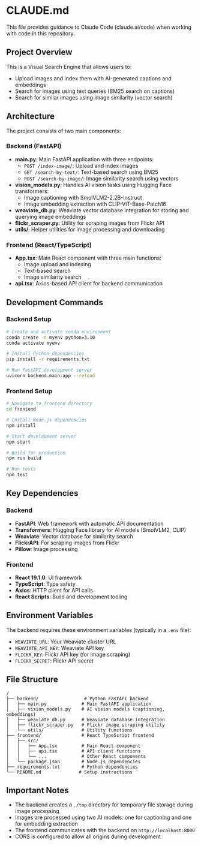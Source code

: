 # CLAUDE.md

This file provides guidance to Claude Code (claude.ai/code) when working with code in this repository.

## Project Overview

This is a Visual Search Engine that allows users to:
- Upload images and index them with AI-generated captions and embeddings
- Search for images using text queries (BM25 search on captions)
- Search for similar images using image similarity (vector search)

## Architecture

The project consists of two main components:

### Backend (FastAPI)
- **main.py**: Main FastAPI application with three endpoints:
  - `POST /index-image/`: Upload and index images
  - `GET /search-by-text/`: Text-based search using BM25
  - `POST /search-by-image/`: Image similarity search using vectors
- **vision_models.py**: Handles AI vision tasks using Hugging Face transformers:
  - Image captioning with SmolVLM2-2.2B-Instruct
  - Image embedding extraction with CLIP-ViT-Base-Patch16
- **weaviate_db.py**: Weaviate vector database integration for storing and querying image embeddings
- **flickr_scraper.py**: Utility for scraping images from Flickr API
- **utils/**: Helper utilities for image processing and downloading

### Frontend (React/TypeScript)
- **App.tsx**: Main React component with three main functions:
  - Image upload and indexing
  - Text-based search
  - Image similarity search
- **api.tsx**: Axios-based API client for backend communication

## Development Commands

### Backend Setup
```bash
# Create and activate conda environment
conda create -n myenv python=3.10
conda activate myenv

# Install Python dependencies
pip install -r requirements.txt

# Run FastAPI development server
uvicorn backend.main:app --reload
```

### Frontend Setup
```bash
# Navigate to frontend directory
cd frontend

# Install Node.js dependencies
npm install

# Start development server
npm start

# Build for production
npm run build

# Run tests
npm test
```

## Key Dependencies

### Backend
- **FastAPI**: Web framework with automatic API documentation
- **Transformers**: Hugging Face library for AI models (SmolVLM2, CLIP)
- **Weaviate**: Vector database for similarity search
- **FlickrAPI**: For scraping images from Flickr
- **Pillow**: Image processing

### Frontend
- **React 19.1.0**: UI framework
- **TypeScript**: Type safety
- **Axios**: HTTP client for API calls
- **React Scripts**: Build and development tooling

## Environment Variables

The backend requires these environment variables (typically in a `.env` file):
- `WEAVIATE_URL`: Your Weaviate cluster URL
- `WEAVIATE_API_KEY`: Weaviate API key
- `FLICKR_KEY`: Flickr API key (for image scraping)
- `FLICKR_SECRET`: Flickr API secret

## File Structure

```
/
├── backend/                 # Python FastAPI backend
│   ├── main.py             # Main FastAPI application
│   ├── vision_models.py    # AI vision models (captioning, embeddings)
│   ├── weaviate_db.py      # Weaviate database integration
│   ├── flickr_scraper.py   # Flickr image scraping utility
│   └── utils/              # Utility functions
├── frontend/               # React TypeScript frontend
│   ├── src/
│   │   ├── App.tsx         # Main React component
│   │   ├── api.tsx         # API client functions
│   │   └── ...             # Other React components
│   └── package.json        # Node.js dependencies
├── requirements.txt        # Python dependencies
└── README.md              # Setup instructions
```

## Important Notes

- The backend creates a `./tmp` directory for temporary file storage during image processing
- Images are processed using two AI models: one for captioning and one for embedding extraction
- The frontend communicates with the backend on `http://localhost:8000`
- CORS is configured to allow all origins during development